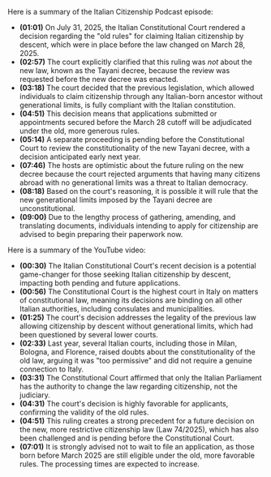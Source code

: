 Here is a summary of the Italian Citizenship Podcast episode:

*   **(01:01)** On July 31, 2025, the Italian Constitutional Court rendered a decision regarding the "old rules" for claiming Italian citizenship by descent, which were in place before the law changed on March 28, 2025.
*   **(02:57)** The court explicitly clarified that this ruling was *not* about the new law, known as the Tayani decree, because the review was requested before the new decree was enacted.
*   **(03:18)** The court decided that the previous legislation, which allowed individuals to claim citizenship through any Italian-born ancestor without generational limits, is fully compliant with the Italian constitution.
*   **(04:51)** This decision means that applications submitted or appointments secured before the March 28 cutoff will be adjudicated under the old, more generous rules.
*   **(05:14)** A separate proceeding is pending before the Constitutional Court to review the constitutionality of the new Tayani decree, with a decision anticipated early next year.
*   **(07:46)** The hosts are optimistic about the future ruling on the new decree because the court rejected arguments that having many citizens abroad with no generational limits was a threat to Italian democracy.
*   **(08:18)** Based on the court's reasoning, it is possible it will rule that the new generational limits imposed by the Tayani decree are unconstitutional.
*   **(09:00)** Due to the lengthy process of gathering, amending, and translating documents, individuals intending to apply for citizenship are advised to begin preparing their paperwork now.

Here is a summary of the YouTube video:

*   **(00:30)** The Italian Constitutional Court's recent decision is a potential game-changer for those seeking Italian citizenship by descent, impacting both pending and future applications.
*   **(00:56)** The Constitutional Court is the highest court in Italy on matters of constitutional law, meaning its decisions are binding on all other Italian authorities, including consulates and municipalities.
*   **(01:25)** The court's decision addresses the legality of the previous law allowing citizenship by descent without generational limits, which had been questioned by several lower courts.
*   **(02:33)** Last year, several Italian courts, including those in Milan, Bologna, and Florence, raised doubts about the constitutionality of the old law, arguing it was "too permissive" and did not require a genuine connection to Italy.
*   **(03:31)** The Constitutional Court affirmed that only the Italian Parliament has the authority to change the law regarding citizenship, not the judiciary.
*   **(04:31)** The court's decision is highly favorable for applicants, confirming the validity of the old rules.
*   **(04:51)** This ruling creates a strong precedent for a future decision on the new, more restrictive citizenship law (Law 74/2025), which has also been challenged and is pending before the Constitutional Court.
*   **(07:01)** It is strongly advised not to wait to file an application, as those born before March 2025 are still eligible under the old, more favorable rules. The processing times are expected to increase.
